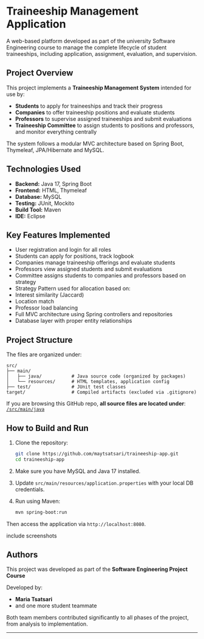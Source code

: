 # Traineeship Management Application

A web-based platform developed as part of the university Software Engineering course to manage the complete lifecycle of student traineeships, including application, assignment, evaluation, and supervision.

##  Project Overview

This project implements a **Traineeship Management System** intended for use by:

- **Students** to apply for traineeships and track their progress
- **Companies** to offer traineeship positions and evaluate students
- **Professors** to supervise assigned traineeships and submit evaluations
- **Traineeship Committee** to assign students to positions and professors, and monitor everything centrally

The system follows a modular MVC architecture based on Spring Boot, Thymeleaf, JPA/Hibernate and MySQL.

##  Technologies Used

- **Backend:** Java 17, Spring Boot
- **Frontend:** HTML, Thymeleaf
- **Database:** MySQL
- **Testing:** JUnit, Mockito
- **Build Tool:** Maven
- **IDE:** Eclipse

##  Key Features Implemented

-  User registration and login for all roles
-  Students can apply for positions, track logbook
-  Companies manage traineeship offerings and evaluate students
-  Professors view assigned students and submit evaluations
-  Committee assigns students to companies and professors based on strategy
-  Strategy Pattern used for allocation based on:
  - Interest similarity (Jaccard)
  - Location match
  - Professor load balancing
-  Full MVC architecture using Spring controllers and repositories
-  Database layer with proper entity relationships

##  Project Structure

The files are organized under:

```
src/
├── main/
│   ├── java/           # Java source code (organized by packages)
│   └── resources/      # HTML templates, application config
├── test/               # JUnit test classes
target/                 # Compiled artifacts (excluded via .gitignore)
```

If you are browsing this GitHub repo, **all source files are located under**:
[`/src/main/java`](./src/main/java)

##  How to Build and Run

1. Clone the repository:
   ```bash
   git clone https://github.com/maytsatsari/traineeship-app.git
   cd traineeship-app
   ```

2. Make sure you have MySQL and Java 17 installed.

3. Update `src/main/resources/application.properties` with your local DB credentials.

4. Run using Maven:
   ```bash
   mvn spring-boot:run
   ```

Then access the application via `http://localhost:8080`.

include screenshots 

## Authors

This project was developed as part of the **Software Engineering Project Course**

Developed by:
- **Maria Tsatsari**
- and one more student teammate

Both team members contributed significantly to all phases of the project, from analysis to implementation.

---
